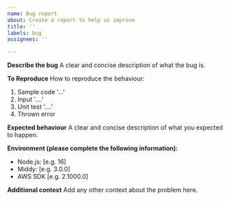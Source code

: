 ```yaml
---
name: Bug report
about: Create a report to help us improve
title: ''
labels: bug
assignees: ''

---
```


**Describe the bug**
A clear and concise description of what the bug is.

**To Reproduce**
How to reproduce the behaviour:
1. Sample code '...'
2. Input '....'
3. Unit test '....'
4. Thrown error

**Expected behaviour**
A clear and concise description of what you expected to happen.

**Environment (please complete the following information):**
 - Node.js: [e.g. 16]
 - Middy: [e.g. 3.0.0]
 - AWS SDK [e.g. 2.1000.0]

**Additional context**
Add any other context about the problem here.
